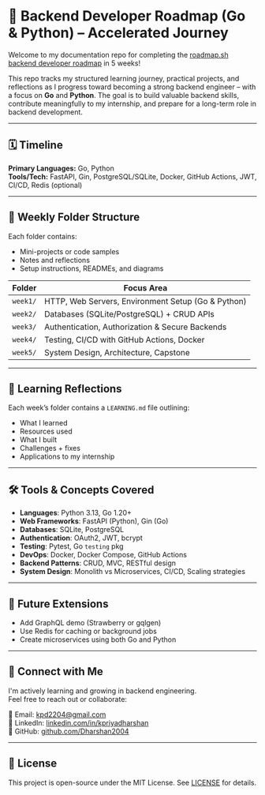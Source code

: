 # 🧭 Backend Developer Roadmap (Go & Python) – Accelerated Journey

Welcome to my documentation repo for completing the [roadmap.sh backend developer roadmap](https://roadmap.sh/backend) in 5 weeks!

This repo tracks my structured learning journey, practical projects, and reflections as I progress toward becoming a strong backend engineer – with a focus on **Go** and **Python**. The goal is to build valuable backend skills, contribute meaningfully to my internship, and prepare for a long-term role in backend development.

---

## 🗓️ Timeline

**Primary Languages:** Go, Python  
**Tools/Tech:** FastAPI, Gin, PostgreSQL/SQLite, Docker, GitHub Actions, JWT, CI/CD, Redis (optional)

---

## 📁 Weekly Folder Structure

Each folder contains:
- Mini-projects or code samples
- Notes and reflections
- Setup instructions, READMEs, and diagrams

| Folder      | Focus Area                                      |
|-------------|--------------------------------------------------|
| `week1/`    | HTTP, Web Servers, Environment Setup (Go & Python) |
| `week2/`    | Databases (SQLite/PostgreSQL) + CRUD APIs        |
| `week3/`    | Authentication, Authorization & Secure Backends |
| `week4/`    | Testing, CI/CD with GitHub Actions, Docker       |
| `week5/`    | System Design, Architecture, Capstone |

---

## 🧠 Learning Reflections

Each week’s folder contains a `LEARNING.md` file outlining:
- What I learned
- Resources used
- What I built
- Challenges + fixes
- Applications to my internship

---

## 🛠️ Tools & Concepts Covered

- **Languages**: Python 3.13, Go 1.20+
- **Web Frameworks**: FastAPI (Python), Gin (Go)
- **Databases**: SQLite, PostgreSQL
- **Authentication**: OAuth2, JWT, bcrypt
- **Testing**: Pytest, Go `testing` pkg
- **DevOps**: Docker, Docker Compose, GitHub Actions
- **Backend Patterns**: CRUD, MVC, RESTful design
- **System Design**: Monolith vs Microservices, CI/CD, Scaling strategies

---

## 🧩 Future Extensions

- Add GraphQL demo (Strawberry or gqlgen)
- Use Redis for caching or background jobs
- Create microservices using both Go and Python

---

## 🤝 Connect with Me

I'm actively learning and growing in backend engineering.  
Feel free to reach out or collaborate:

📧 Email: kpd2204@gmail.com  
💼 LinkedIn: [linkedin.com/in/kpriyadharshan](https://linkedin.com/in/kpriyadharshan)  
🐙 GitHub: [github.com/Dharshan2004](https://github.com/Dharshan2004)

---

## 📄 License

This project is open-source under the MIT License. See [LICENSE](LICENSE) for details.
